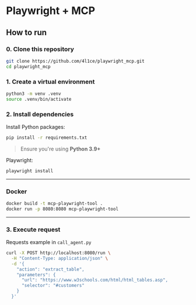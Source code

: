 # Playwright + MCP

## How to run

### 0. Clone this repository

```bash
git clone https://github.com/4l1ce/playwright_mcp.git
cd playwright_mcp
```

### 1. Create a virtual environment
```bash
python3 -m venv .venv
source .venv/bin/activate
```

### 2. Install dependencies

Install Python packages:

```bash
pip install -r requirements.txt
```

> Ensure you're using **Python 3.9+**

Playwright:
```bash
playwright install
```
---

### Docker
```bash
docker build -t mcp-playwright-tool .
docker run -p 8080:8080 mcp-playwright-tool
```
---

### 3. Execute request
Requests example in `call_agent.py`
```bash
curl -X POST http://localhost:8080/run \
  -H "Content-Type: application/json" \
  -d '{
    "action": "extract_table",
    "parameters": {
      "url": "https://www.w3schools.com/html/html_tables.asp",
      "selector": "#customers"
    }
  }'
```
